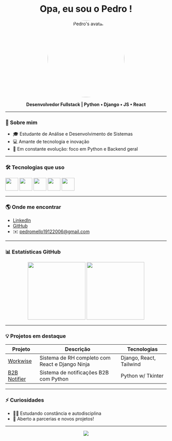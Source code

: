 <h1 align="center">Opa, eu sou o Pedro !</h1>
<p align="center">
  <img src="https://avatars.githubusercontent.com/u/92114706?v=4" width="240" style="border-radius: 50%" alt="Pedro's avatar"/>
</p>
<p align="center">
  <b>Desenvolvedor Fullstack | Python • Django • JS • React</b>
</p>

---

### 🚀 Sobre mim

- 🎓 Estudante de Análise e Desenvolvimento de Sistemas
- 💻 Amante de tecnologia e inovação
- 🧠 Em constante evolução: foco em Python e Backend geral

---

### 🛠️ Tecnologias que uso

<p align="left">
  <img src="https://cdn.jsdelivr.net/gh/devicons/devicon/icons/python/python-original.svg" width="40"/>
  <img src="https://cdn.jsdelivr.net/gh/devicons/devicon/icons/javascript/javascript-original.svg" width="40"/>
  <img src="https://cdn.jsdelivr.net/gh/devicons/devicon/icons/django/django-plain.svg" width="40"/>
  <img src="https://cdn.jsdelivr.net/gh/devicons/devicon/icons/react/react-original.svg" width="40"/>
  <img src="https://cdn.jsdelivr.net/gh/devicons/devicon/icons/mysql/mysql-original.svg" width="40"/>
</p>

---

### 🌎 Onde me encontrar

- [LinkedIn](https://www.linkedin.com/in/pedromellodev)
- [GitHub](https://github.com/pedromellodev)
- ✉️ pedromello19122006@gmail.com

---

### 📊 Estatísticas GitHub

<p align="center">
  <img height="180em" src="https://github-readme-stats.vercel.app/api?username=pedromellodev&show_icons=true&theme=radical"/>
  <img height="180em" src="https://github-readme-stats.vercel.app/api/top-langs/?username=pedromellodev&layout=compact&theme=radical"/>
</p>

---

### 💡 Projetos em destaque

| Projeto | Descrição | Tecnologias |
|--------|-----------|-------------|
| [Workwise](https://github.com/pedromellodev/workwise-beta) | Sistema de RH completo com React e Django Ninja | Django, React, Tailwind |
| [B2B Notifier](https://github.com/pedromellodev/b2b-notifier) | Sistema de notificações B2B com Python | Python w/ Tkinter |

---

### ⚡ Curiosidades

- 🧘‍♂️ Estudando constância e autodisciplina
- 🤝 Aberto a parcerias e novos projetos!

---

<p align="center">
  <img src="https://capsule-render.vercel.app/api?type=waving&color=8e44ad&height=100&section=footer"/>
</p>
